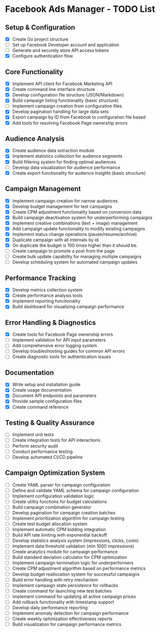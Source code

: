 # Facebook Ads Manager - TODO List

## Setup & Configuration
- [x] Create Go project structure
- [ ] Set up Facebook Developer account and application
- [ ] Generate and securely store API access tokens
- [x] Configure authentication flow

## Core Functionality
- [x] Implement API client for Facebook Marketing API
- [x] Create command line interface structure
- [x] Develop configuration file structure (JSON/Markdown)
- [x] Build campaign listing functionality (basic structure)
- [ ] Implement campaign creation from configuration files
- [x] Develop pagination handling for large data sets
- [x] Export campaign by ID from Facebook to configuration file based
- [x] Add tools for resolving Facebook Page ownership errors

## Audience Analysis
- [x] Create audience data extraction module
- [x] Implement statistics collection for audience segments
- [x] Build filtering system for finding optimal audiences
- [ ] Develop data visualization for audience performance
- [x] Create export functionality for audience insights (basic structure)

## Campaign Management
- [x] Implement campaign creation for narrow audiences
- [x] Develop budget management for test campaigns
- [x] Create CPM adjustment functionality based on conversion data
- [x] Build campaign deactivation system for underperforming campaigns
- [x] Implement creative combinations (text + image) management
- [x] Add campaign update functionality to modify existing campaigns
- [x] Implement status change operations (pause/resume/archive)
- [x] Duplicate campaign with all internals by id
- [x] On duplicate the budget is 100 times higher than it should be.
- [ ] Create campaign to promote a post from the page
- [ ] Create bulk update capability for managing multiple campaigns
- [ ] Develop scheduling system for automated campaign updates

## Performance Tracking
- [x] Develop metrics collection system
- [x] Create performance analysis tools
- [x] Implement reporting functionality
- [x] Build dashboard for visualizing campaign performance

## Error Handling & Diagnostics
- [x] Create tools for Facebook Page ownership errors
- [ ] Implement validation for API input parameters
- [ ] Add comprehensive error logging system
- [ ] Develop troubleshooting guides for common API errors
- [ ] Create diagnostic tools for authentication issues

## Documentation
- [x] Write setup and installation guide
- [x] Create usage documentation
- [x] Document API endpoints and parameters
- [x] Provide sample configuration files
- [x] Create command reference

## Testing & Quality Assurance
- [ ] Implement unit tests
- [ ] Create integration tests for API interactions
- [ ] Perform security audit
- [ ] Conduct performance testing
- [ ] Develop automated CI/CD pipeline

## Campaign Optimization System
- [ ] Create YAML parser for campaign configuration
- [ ] Define and validate YAML schema for campaign configuration
- [ ] Implement configuration validation logic
- [ ] Create utility functions for budget calculations
- [ ] Build campaign combination generator
- [ ] Develop pagination for campaign creation batches
- [ ] Implement prioritization algorithm for campaign testing
- [ ] Create test budget allocation system
- [ ] Implement automatic CPM bidding integration
- [ ] Build API rate limiting with exponential backoff
- [ ] Develop statistics analysis system (impressions, clicks, costs)
- [ ] Implement data threshold validation (min 1000 impressions)
- [ ] Create analytics module for campaign performance
- [ ] Build standard deviation calculator for CPM optimization
- [ ] Implement campaign termination logic for underperformers
- [ ] Create CPM adjustment algorithm based on performance metrics
- [ ] Develop budget reallocation system for successful campaigns
- [ ] Build error handling with retry mechanism
- [ ] Implement campaign state persistence for rollbacks
- [ ] Create command for launching new test batches
- [ ] Implement command for updating all active campaign prices
- [ ] Add rollback functionality with timestamp support
- [ ] Develop daily performance reporting
- [ ] Implement anomaly detection for campaign performance
- [ ] Create weekly optimization effectiveness reports
- [ ] Build visualization for campaign performance metrics